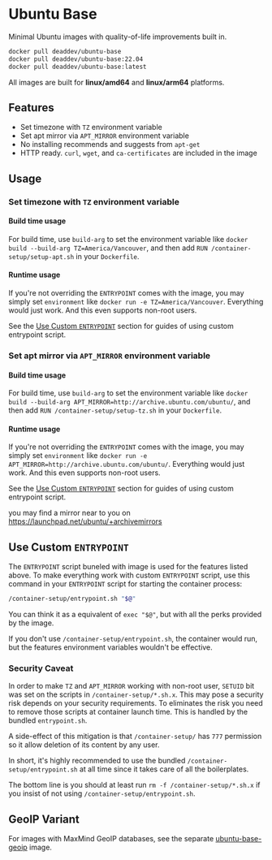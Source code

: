 # Ubuntu Base

Minimal Ubuntu images with quality-of-life improvements built in.

```bash
docker pull deaddev/ubuntu-base
docker pull deaddev/ubuntu-base:22.04
docker pull deaddev/ubuntu-base:latest
```

All images are built for **linux/amd64** and **linux/arm64** platforms.

## Features

- Set timezone with `TZ` environment variable
- Set apt mirror via `APT_MIRROR` environment variable
- No installing recommends and suggests from `apt-get`
- HTTP ready. `curl`, `wget`, and `ca-certificates` are included in the image

## Usage

### Set timezone with `TZ` environment variable

#### Build time usage

For build time, use `build-arg` to set the environment variable like `docker build --build-arg TZ=America/Vancouver`, and then add `RUN /container-setup/setup-apt.sh` in your `Dockerfile`.

#### Runtime usage

If you're not overriding the `ENTRYPOINT` comes with the image, you may simply set `environment` like `docker run -e TZ=America/Vancouver`. Everything would just work. And this even supports non-root users.

See the [Use Custom `ENTRYPOINT`](#use-custom-entrypoint) section for guides of using custom entrypoint script.

### Set apt mirror via `APT_MIRROR` environment variable

#### Build time usage

For build time, use `build-arg` to set the environment variable like `docker build --build-arg APT_MIRROR=http://archive.ubuntu.com/ubuntu/`, and then add `RUN /container-setup/setup-tz.sh` in your `Dockerfile`.

#### Runtime usage

If you're not overriding the `ENTRYPOINT` comes with the image, you may simply set `environment` like `docker run -e APT_MIRROR=http://archive.ubuntu.com/ubuntu/`. Everything would just work. And this even supports non-root users.

See the [Use Custom `ENTRYPOINT`](#use-custom-entrypoint) section for guides of using custom entrypoint script.

you may find a mirror near to you on https://launchpad.net/ubuntu/+archivemirrors

## Use Custom `ENTRYPOINT`

The `ENTRYPOINT` script buneled with image is used for the features listed above. To make everything work with custom `ENTRYPOINT` script, use this command in your `ENTRYPOINT` script for starting the container process:

```sh
/container-setup/entrypoint.sh "$@"
```

You can think it as a equivalent of `exec "$@"`, but with all the perks provided by the image.

If you don't use `/container-setup/entrypoint.sh`, the container would run, but the features environment variables wouldn't be effective.

### Security Caveat

In order to make `TZ` and `APT_MIRROR` working with non-root user, `SETUID` bit was set on the scripts in `/container-setup/*.sh.x`. This may pose a security risk depends on your security requirements. To eliminates the risk you need to remove those scripts at container launch time. This is handled by the bundled `entrypoint.sh`.

A side-effect of this mitigation is that `/container-setup/` has `777` permission so it allow deletion of its content by any user.

In short, it's highly recommended to use the bundled `/container-setup/entrypoint.sh` at all time since it takes care of all the boilerplates.

The bottom line is you should at least run `rm -f /container-setup/*.sh.x` if you insist of not using `/container-setup/entrypoint.sh`.

## GeoIP Variant

For images with MaxMind GeoIP databases, see the separate [ubuntu-base-geoip](../ubuntu-base-geoip/README.md) image.
